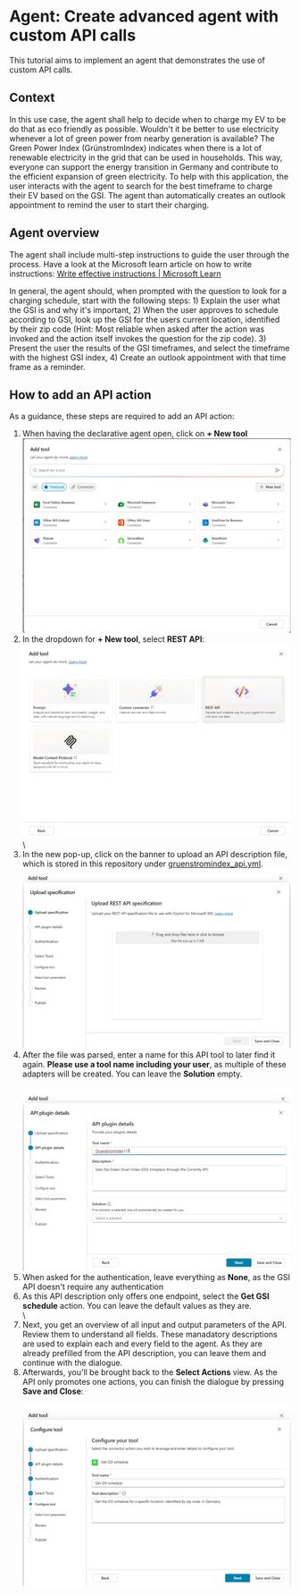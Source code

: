 # Agent: Create advanced agent with custom API calls

This tutorial aims to implement an agent that demonstrates the use of custom API calls.

## Context

In this use case, the agent shall help to decide when to charge my EV to be do that as eco friendly as possible.
Wouldn't it be better to use electricity whenever a lot of green power from nearby generation is available? The Green Power Index (GrünstromIndex) indicates when there is a lot of renewable electricity in the grid that can be used in households. This way, everyone can support the energy transition in Germany and contribute to the efficient expansion of green electricity.
To help with this application, the user interacts with the agent to search for the best timeframe to charge their EV based on the GSI. The agent than automatically creates an outlook appointment to remind the user to start their charging.

## Agent overview

The agent shall include multi-step instructions to guide the user through the process. Have a look at the Microsoft learn article on how to write instructions: [Write effective instructions | Microsoft Learn](https://learn.microsoft.com/en-us/microsoft-365-copilot/extensibility/declarative-agent-instructions#step-by-step-instructions)

In general, the agent should, when prompted with the question to look for a charging schedule, start with the following steps: 1) Explain the user what the GSI is and why it's important, 2) When the user approves to schedule according to GSI, look up the GSI for the users current location, identified by their zip code (Hint: Most reliable when asked after the action was invoked and the action itself invokes the question for the zip code). 3) Present the user the results of the GSI timeframes, and select the timeframe with the highest GSI index, 4) Create an outlook appointment with that time frame as a reminder.

## How to add an API action

As a guidance, these steps are required to add an API action:

1. When having the declarative agent open, click on **+ New tool**
![Add a REST API Action](media/GSI1.png)
2. In the dropdown for **+ New tool**, select **REST API**:
\
![Add a REST API Action](media/GSI2.png)
\
4. In the new pop-up, click on the banner to upload an API description file, which is stored in this repository under [gruenstromindex_api.yml](gruenstromindex_api.yml).
![API action overview](media/GSI3.png)
6. After the file was parsed, enter a name for this API tool to later find it again. **Please use a tool name including your user**, as multiple of these adapters will be created. You can leave the **Solution** empty.
\
\
![API action overview](media/GSI4.png)
7. When asked for the authentication, leave everything as **None**, as the GSI API doesn't require any authentication
8. As this API description only offers one endpoint, select the **Get GSI schedule** action. You can leave the default values as they are.
\
\
9. Next, you get an overview of all input and output parameters of the API. Review them to understand all fields. These manadatory descriptions are used to explain each and every field to the agent. As they are already prefilled from the API description, you can leave them and continue with the dialogue.
10. Afterwards, you'll be brought back to the **Select Actions** view. As the API only promotes one actions, you can finish the dialogue by pressing **Save and Close**:
\
\
![Action overview](media/GSI5.png)
